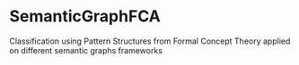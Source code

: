 # SemanticGraphFCA
Classification using Pattern Structures from Formal Concept Theory applied on different semantic graphs frameworks
